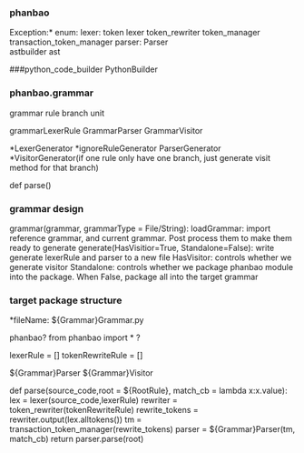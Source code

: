 ### phanbao

Exception:*
enum:
lexer:
	token
	lexer
	token_rewriter
	token_manager
	transaction_token_manager
parser:
	Parser	
	astbuilder
	ast

###python_code_builder
PythonBuilder


### phanbao.grammar
grammar
rule
branch
unit

grammarLexerRule
GrammarParser
GrammarVisitor

*LexerGenerator
*ignoreRuleGenerator
ParserGenerator
*VisitorGenerator(if one rule only have one branch, just generate visit method for that branch)

def parse()


### grammar design
grammar(grammar, grammarType = File/String):
  loadGrammar: import reference grammar, and current grammar. Post process them to make them ready to generate
  generate(HasVisitior=True, Standalone=False): write generate lexerRule and parser to a new file
  	HasVisitor: controls whether we generate visitor
  	Standalone: controls whether we package phanbao module into the package. When False, package all into the target grammar
 
### target package structure
*fileName: ${Grammar}Grammar.py

phanbao?
from phanbao import * ?

lexerRule = []
tokenRewriteRule = []

${Grammar}Parser
${Grammar}Visitor

def parse(source_code,root = ${RootRule}, match_cb = lambda x:x.value):
    lex = lexer(source_code,lexerRule)
    rewriter = token_rewriter(tokenRewriteRule)
    rewrite_tokens = rewriter.output(lex.alltokens())
    tm = transaction_token_manager(rewrite_tokens)
    parser = ${Grammar}Parser(tm, match_cb)
    return parser.parse(root)

 
